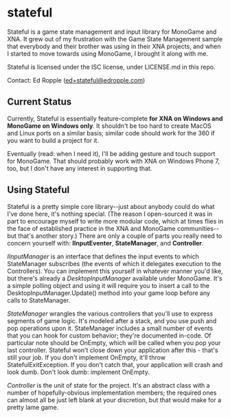 # stateful #

Stateful is a game state management and input library for MonoGame and XNA. It
grew out of my frustration with the Game State Management sample that everybody
and their brother was using in their XNA projects, and when I started to move
towards using MonoGame, I brought it along with me.

Stateful is licensed under the ISC license, under LICENSE.md in this repo.

Contact: Ed Ropple (ed+stateful@edropple.com)

## Current Status ##
Currently, Stateful is essentially feature-complete **for XNA on Windows and
MonoGame on Windows only**. It shouldn't be too hard to create MacOS and Linux
ports on a similar basis; similar code should work for the 360 if you want to
build a project for it.

Eventually (read: when I need it), I'll be adding gesture and touch support for
MonoGame. That should probably work with XNA on Windows Phone 7, too, but I
don't have any interest in supporting that.

## Using Stateful ##
Stateful is a pretty simple core library--just about anybody could do what I've
done here, it's nothing special. (The reason I open-sourced it was in part to
encourage myself to write more modular code, which at times flies in the face
of established practice in the XNA and MonoGame communities--but that's another
story.) There are only a couple of parts you really need to concern yourself
with: **IInputEventer**, **StateManager**, and **Controller**.

*IInputManager* is an interface that defines the input events to which
StateManager subscribes (the events of which it delegates execution to the
Controllers). You can implement this yourself in whatever manner you'd like,
but there's already a *DesktopInputManager* available under MonoGame. It's a
simple polling object and using it will require you to insert a call to the
DesktopInputManager.Update() method into your game loop before any calls to
StateManager.

*StateManager* wrangles the various controllers that you'll use to express
segments of game logic. It's modeled after a stack, and you use push and pop
operations upon it. StateManager includes a small number of events that you can
hook for custom behavior; they're documented in-code. Of particular note should
be OnEmpty, which will be called when you pop your last controller. Stateful
won't close down your application after this - that's still your job. If you
don't implement OnEmpty, it'll throw StatefulExitException. If you don't catch
that, your application will crash and look dumb. Don't look dumb: implement
OnEmpty.

*Controller* is the unit of state for the project. It's an abstract class with
a number of hopefully-obvious implementation members; the required ones can
almost all be just left blank at your discretion, but that would make for a
pretty lame game.